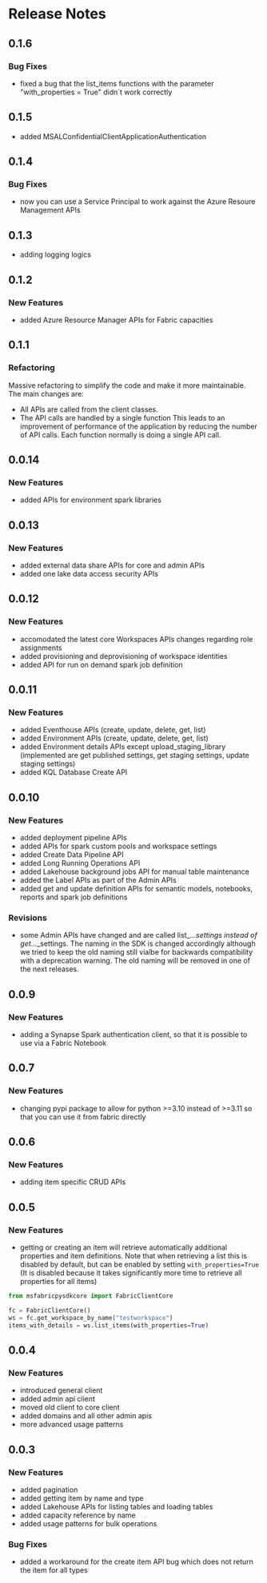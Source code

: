 # Release Notes

## 0.1.6

### Bug Fixes
- fixed a bug that the list_items functions with the parameter "with_properties = True" didn´t work correctly

## 0.1.5

- added MSALConfidentialClientApplicationAuthentication

## 0.1.4

### Bug Fixes
- now you can use a Service Principal to work against the Azure Resoure Management APIs

## 0.1.3

- adding logging logics

## 0.1.2

### New Features
- added Azure Resource Manager APIs for Fabric capacities

## 0.1.1

### Refactoring
Massive refactoring to simplify the code and make it more maintainable. The main changes are:
- All APIs are called from the client classes. 
- The API calls are handled by a single function
This leads to an improvement of performance of the application by reducing the number of API calls.
Each function normally is doing a single API call.


## 0.0.14

### New Features
- added APIs for environment spark libraries

## 0.0.13

### New Features 
- added external data share APIs for core and admin APIs
- added one lake data access security APIs

## 0.0.12

### New Features 
- accomodated the latest core Workspaces APIs changes regarding role assignments
- added provisioning and deprovisioning of workspace identities
- added API for run on demand spark job definition

## 0.0.11

### New Features

- added Eventhouse APIs (create, update, delete, get, list)
- added Environment APIs (create, update, delete, get, list)
- added Environment details APIs except upload_staging_library (implemented are get published settings, get staging settings, update staging settings) 
- added KQL Database Create API

## 0.0.10

### New Features

- added deployment pipeline APIs
- added APIs for spark custom pools and workspace settings
- added Create Data Pipeline API
- added Long Running Operations API
- added Lakehouse background jobs API for manual table maintenance
- added the Label APIs as part of the Admin APIs
- added get and update definition APIs for semantic models, notebooks, reports and spark job definitions

### Revisions

- some Admin APIs have changed and are called list_..._settings instead of get_..._settings. The naming in the SDK is changed accordingly although we tried to keep the old naming still vialbe for backwards compatibility with a deprecation warning. The old naming will be removed in one of the next releases.

## 0.0.9

### New Features

- adding a Synapse Spark authentication client, so that it is possible to use via a Fabric Notebook

## 0.0.7

### New Features

- changing pypi package to allow for python >=3.10 instead of >=3.11 so that you can use it from fabric directly

## 0.0.6

### New Features

- adding item specific CRUD APIs

## 0.0.5

### New Features

- getting or creating an item will retrieve automatically additional properties and item definitions. Note that when retrieving a list this is disabled by default, but can be enabled by setting `with_properties=True` (It is disabled because it takes significantly more time to retrieve all properties for all items)

```python
from msfabricpysdkcore import FabricClientCore

fc = FabricClientCore()
ws = fc.get_workspace_by_name("testworkspace")
items_with_details = ws.list_items(with_properties=True)
```

## 0.0.4

### New Features

- introduced general client
- added admin api client
- moved old client to core client
- added domains and all other admin apis
- more advanced usage patterns


## 0.0.3

### New Features

- added pagination
- added getting item by name and type
- added Lakehouse APIs for listing tables and loading tables
- added capacity reference by name
- added usage patterns for bulk operations

### Bug Fixes

- added a workaround for the create item API bug which does not return the item for all types
